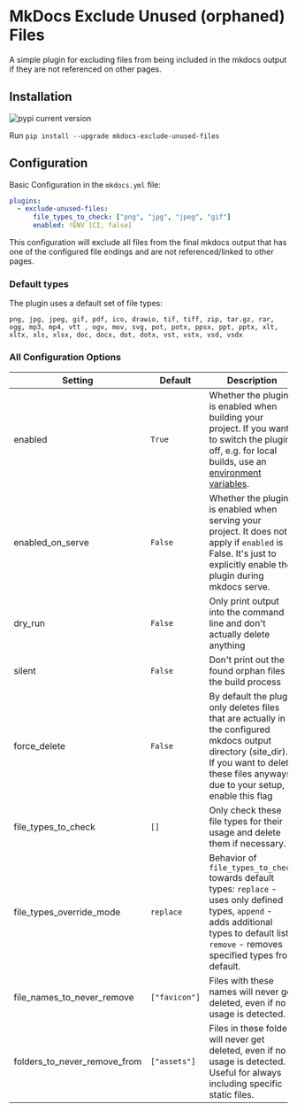 # MkDocs Exclude Unused (orphaned) Files

A simple plugin for excluding files from being included in the mkdocs output if they are not referenced on other pages.

## Installation

![pypi current version](https://img.shields.io/pypi/v/mkdocs-exclude-unused-files?style=flat-square)

Run `pip install --upgrade mkdocs-exclude-unused-files`

## Configuration

Basic Configuration in the `mkdocs.yml` file:

```yaml
plugins:
  - exclude-unused-files:
      file_types_to_check: ["png", "jpg", "jpeg", "gif"]
      enabled: !ENV [CI, false]
```

This configuration will exclude all files from the final mkdocs output that has one of the configured file endings and are not referenced/linked to other pages.

### Default types

The plugin uses a default set of file types:

`png, jpg, jpeg, gif, pdf, ico, drawio, tif, tiff, zip, tar.gz, rar, ogg, mp3, mp4, vtt , ogv, mov, svg, pot, potx, ppsx, ppt, pptx, xlt, xltx, xls, xlsx, doc, docx, dot, dotx, vst, vstx, vsd, vsdx`

### All Configuration Options

| Setting                      | Default       | Description                                                                                                                                                                                                                    |
|------------------------------|---------------|--------------------------------------------------------------------------------------------------------------------------------------------------------------------------------------------------------------------------------|
| enabled                      | `True`        | Whether the plugin is enabled when building your project. If you want to switch the plugin off, e.g. for local builds, use an [environment variables](https://www.mkdocs.org/user-guide/configuration/#environment-variables). |
| enabled_on_serve             | `False`       | Whether the plugin is enabled when serving your project. It does not apply if `enabled` is False. It's just to explicitly enable the plugin during mkdocs serve.                                                               |
| dry_run                      | `False`       | Only print output into the command line and don't actually delete anything                                                                                                                                                     |
| silent                       | `False`       | Don't print out the found orphan files in the build process                                                                                                                                                                    |
| force_delete                 | `False`       | By default the plugin only deletes files that are actually in the configured mkdocs output directory (site_dir). If you want to delete these files anyways due to your setup, enable this flag                                 |
| file_types_to_check          | `[]`          | Only check these file types for their usage and delete them if necessary.                                                                                                                                                      |
| file_types_override_mode     | `replace`     | Behavior of `file_types_to_check` towards default types: `replace` - uses only defined types, `append` - adds additional types to default list, `remove` - removes specified types from default.                               |
| file_names_to_never_remove   | `["favicon"]` | Files with these names will never get deleted, even if no usage is detected.                                                                                                                                                   |
| folders_to_never_remove_from | `["assets"]`  | Files in these folders will never get deleted, even if no usage is detected. Useful for always including specific static files.                                                                                                |
